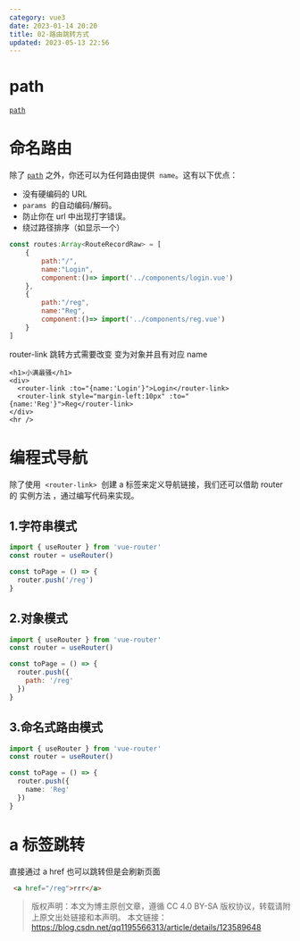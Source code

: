 ```yaml
---
category: vue3
date: 2023-01-14 20:20
title: 02-路由跳转方式
updated: 2023-05-13 22:56
---
```


# path
[`path`](01-安装.md#router-link) 

# 命名路由

除了 [`path`](01-安装.md#router-link) 之外，你还可以为任何路由提供  `name`。这有以下优点：

- 没有硬编码的 URL
- `params`  的自动编码/解码。
- 防止你在 url 中出现打字错误。
- 绕过路径排序（如显示一个）

```js
const routes:Array<RouteRecordRaw> = [
    {
        path:"/",
        name:"Login",
        component:()=> import('../components/login.vue')
    },
    {
        path:"/reg",
        name:"Reg",
        component:()=> import('../components/reg.vue')
    }
]
```

router-link 跳转方式需要改变 变为对象并且有对应 name

```vue
<h1>小满最骚</h1>
<div>
  <router-link :to="{name:'Login'}">Login</router-link>
  <router-link style="margin-left:10px" :to="{name:'Reg'}">Reg</router-link>
</div>
<hr />
```

# 编程式导航

除了使用  `<router-link>`  创建 a 标签来定义导航链接，我们还可以借助 router 的 实例方法 ，通过编写代码来实现。

## 1.字符串模式

```js
import { useRouter } from 'vue-router'
const router = useRouter()

const toPage = () => {
  router.push('/reg')
}
```

## 2.对象模式

```js
import { useRouter } from 'vue-router'
const router = useRouter()

const toPage = () => {
  router.push({
    path: '/reg'
  })
}
```

## 3.命名式路由模式

```typescript
import { useRouter } from 'vue-router'
const router = useRouter()

const toPage = () => {
  router.push({
    name: 'Reg'
  })
}
```

# a 标签跳转

直接通过 a href 也可以跳转但是会刷新页面

```html
 <a href="/reg">rrr</a>
```

> 版权声明：本文为博主原创文章，遵循 CC 4.0 BY-SA 版权协议，转载请附上原文出处链接和本声明。
> 本文链接：https://blog.csdn.net/qq1195566313/article/details/123589648